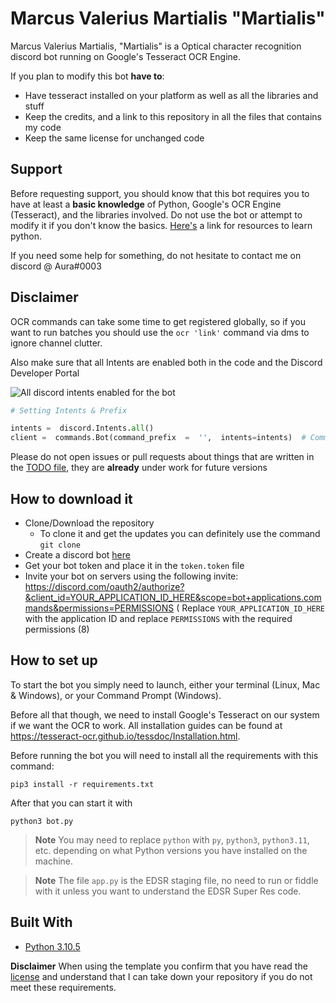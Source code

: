 
# **Marcus Valerius Martialis "Martialis"**
Marcus Valerius Martialis, "Martialis" is a Optical character recognition discord bot running on Google's Tesseract OCR Engine.

If you plan to modify this bot **have to**:

- Have tesseract installed on your platform as well as all the libraries and stuff
- Keep the credits, and a link to this repository in all the files that contains my code
- Keep the same license for unchanged code

## Support

Before requesting support, you should know that this bot requires you to have at least a **basic knowledge** of
Python, Google's OCR Engine (Tesseract), and the libraries involved. Do not use the bot or attempt to modify it if you don't know the basics. [Here's](https://pythondiscord.com/pages/resources) a link for resources to learn python.

If you need some help for something, do not hesitate to contact me on discord @ Aura#0003

## Disclaimer

OCR commands can take some time to get registered globally, so if you want to run batches you should use the `ocr 'link'` command via dms to ignore channel clutter.

Also make sure that all Intents are enabled both in the code and the Discord Developer Portal

![All discord intents enabled for the bot](https://cdn.discordapp.com/attachments/1074390415618359459/1074469926942806108/image.png)
```py
# Setting Intents & Prefix

intents =  discord.Intents.all()
client =  commands.Bot(command_prefix  =  '',  intents=intents)  # Command Prefix
```

Please do not open issues or pull requests about things that are written in the [TODO file](TODO.md), they are **already** under work for future versions

## How to download it
* Clone/Download the repository
    * To clone it and get the updates you can definitely use the command
      `git clone`
* Create a discord bot [here](https://discord.com/developers/applications)
* Get your bot token and place it in the `token.token` file
* Invite your bot on servers using the following invite:
  https://discord.com/oauth2/authorize?&client_id=YOUR_APPLICATION_ID_HERE&scope=bot+applications.commands&permissions=PERMISSIONS (
  Replace `YOUR_APPLICATION_ID_HERE` with the application ID and replace `PERMISSIONS` with the required permissions (8)

## How to set up

To start the bot you simply need to launch, either your terminal (Linux, Mac & Windows), or your Command Prompt (Windows).

Before all that though, we need to install Google's Tesseract on our system if we want the OCR to work. All installation guides can be found at https://tesseract-ocr.github.io/tessdoc/Installation.html.

Before running the bot you will need to install all the requirements with this command:

```
pip3 install -r requirements.txt
```

After that you can start it with

```
python3 bot.py
```

> **Note** You may need to replace `python` with `py`, `python3`, `python3.11`, etc. depending on what Python versions you have installed on the machine.

> **Note** The file `app.py` is the EDSR staging file, no need to run or fiddle with it unless you want to understand the EDSR Super Res code.

## Built With
* [Python 3.10.5](https://www.python.org/)

**Disclaimer**
When using the template you confirm that you have read the [license](LICENSE.md) and understand that I can take down your repository if you do not meet these requirements.
